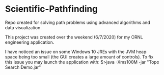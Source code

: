 # Scientific-Pathfinding
Repo created for solving path problems using advanced algorithms and data visualization.

This project was created over the weekend (6/7/2020) for my ORNL engineering application.

I have noticed an issue on some Windows 10 JREs with the JVM heap space being too small (the GUI creates a large amount of controls). To fix this issue you may launch the application with:
   $>java -Xms100M -jar "Topo Search Demo.jar"
